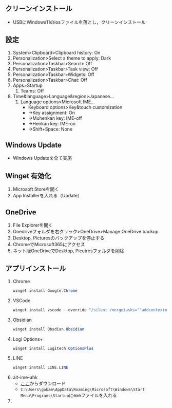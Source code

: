 ## クリーンインストール
- USBにWindows11のiosファイルを落とし，クリーンインストール

## 設定
1. System>Clipboard>Clipboard history: On
2. Personalization>Select a theme to apply: Dark
3. Personalization>Taskbar>Search: Off
3. Personalization>Taskbar>Task view: Off
3. Personalization>Taskbar>Widgets: Off
3. Personalization>Taskbar>Chat: Off
4. Apps>Startup
	1. Teams: Off 
5. Time&language>Language&region>Japanese…
	1. Language options>Microsoft IME…
		-  Keyboard options>Key&touch customization
		- ->Key assignment: On
		- ->Muhenkan key: IME-off
		- ->Henkan key: IME-on
		- ->Shift+Space: None

## Windows Update
- Windows Updateを全て実施

## Winget 有効化
1. Microsoft Storeを開く
2. App Installerを入れる（Update）

## OneDrive
1. File Explorerを開く
2. Onedriveフォルダを右クリック>OneDrive>Manage OneDrive backup
3. Desktop, Picturesのバックアップを停止する
4. ChromeでMicrosoft365にアクセス
5. ネット版OneDriveでDesktop, Picutresフォルダを削除

## アプリインストール

1. Chrome
	```PowerShell
	winget install Google.Chrome
	```
2. VSCode
	```PowerShell
	winget install vscode --override "/silent /mergetasks=""addcontextmenufiles,addcontextmenufolders"""
	```
3. Obsidian
	```PowerShell
	winget install Obsdian.Obsidian
	```
4. Logi Options+
	```PowerShell
	winget install Logitech.OptionsPlus
	```
5. LINE
	```PowerShell
	winget install LINE.LINE
	```
6. alt-ime-ahk
	- [ここ](https://github.com/karakaram/alt-ime-ahk)からダウンロード
	- `C:\Users\gokam\AppData\Roaming\Microsoft\Windows\Start Menu\Programs\Startup`にexeファイルを入れる
8. 
